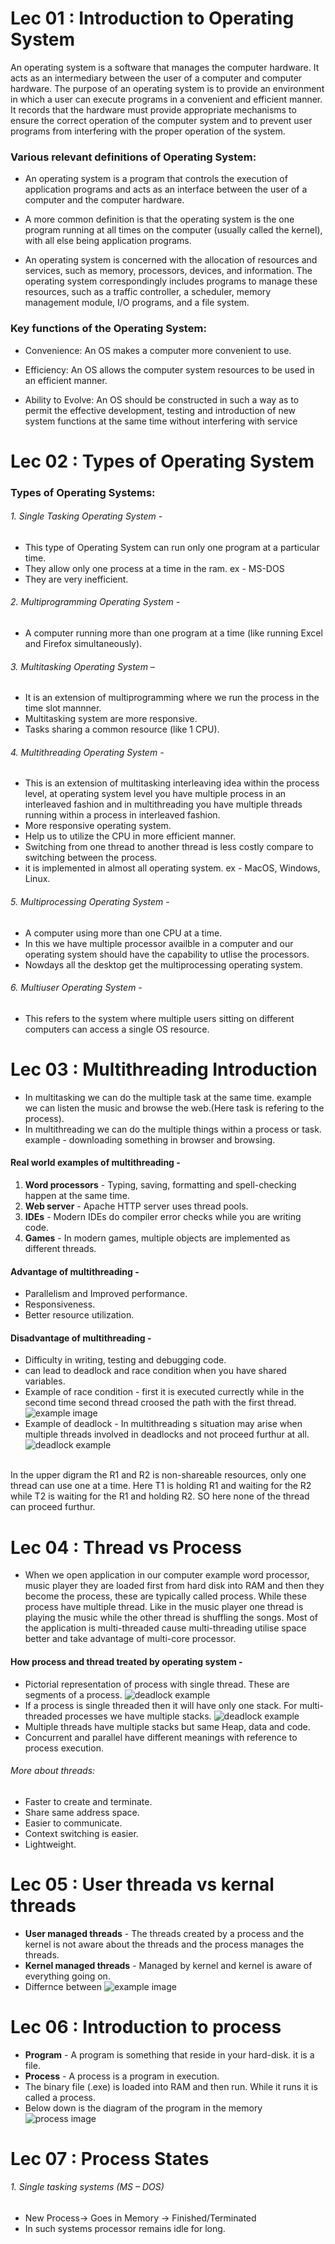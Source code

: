 <h1> <span>Lec 01 : </span>Introduction to Operating System </h1>
<p>
An operating system is a software that manages the computer hardware. It acts as an intermediary between the user of a computer and computer hardware. The purpose of an operating system is to provide an environment in which a user can execute programs in a convenient and efficient manner. It records that the hardware must provide appropriate mechanisms to ensure the correct operation of the computer system and to prevent user programs from interfering with the proper operation of the system.
</p>

<h3>Various relevant definitions of Operating System:</h3>

- An operating system is a program that controls the execution of application programs and acts as an interface between the user of a computer and the computer hardware.

- A more common definition is that the operating system is the one program running at all times on the computer (usually called the kernel), with all else being application programs.

- An operating system is concerned with the allocation of resources and services, such as memory, processors, devices, and information. The operating system correspondingly includes programs to manage these resources, such as a traffic controller, a scheduler, memory management module, I/O programs, and a file system.



<h3>Key functions of the Operating System:</h3>

- Convenience: An OS makes a computer more convenient to use.

- Efficiency: An OS allows the computer system resources to be used in an efficient manner.

- Ability to Evolve: An OS should be constructed in such a way as to permit the effective development, testing and introduction of new system functions at the same time without interfering with service


<h1> <span>Lec 02 : </span>Types of Operating System</h1>

<h3>Types of Operating Systems:</h3>


<h6>1. Single Tasking Operating System -</h6>

- This type of Operating System can run only one program at a particular time.
- They allow only one process at a time in the ram. ex - MS-DOS 
- They are very inefficient.

<h6>2. Multiprogramming Operating System -</h6> 

- A computer running more than one program at a time (like running Excel and Firefox simultaneously).

<h6>3. Multitasking Operating System –</h6>

- It is an extension of multiprogramming where we run the process in the time slot mannner.
- Multitasking system are more responsive.
- Tasks sharing a common resource (like 1 CPU).

<h6>4. Multithreading Operating System -</h6>

- This is an extension of multitasking interleaving idea within the process level, at operating system level you have multiple process in an interleaved fashion and in multithreading you have multiple threads running within a process in interleaved fashion.
- More responsive operating system.
- Help us to utilize the CPU in more efficient manner.
- Switching from one thread to another thread is less costly compare to switching between the process.
- it is implemented in almost all operating system. ex -  MacOS, Windows, Linux.

<h6>5. Multiprocessing Operating System -</h6>

- A computer using more than one CPU at a time.
- In this we have multiple processor availble in a computer and our operating system should have the capability to utlise the processors.
- Nowdays all the desktop get the multiprocessing operating system.


<h6>6. Multiuser Operating System -</h6> 

- This refers to the system where multiple users sitting on different computers can access a single OS resource.


# Lec 03 : Multithreading Introduction
- In multitasking we can do the multiple task at the same time. example we can listen the music and browse the web.(Here task is refering to the process).
- In multithreading we can do the multiple things within a process or task. example - downloading something in browser and browsing.

#### Real world examples of multithreading -
1. <b>Word processors</b> - Typing, saving, formatting and spell-checking happen at the same time.
2. <b>Web server</b> - Apache HTTP server uses thread pools.
3. <b>IDEs</b> - Modern IDEs do compiler error checks while you are writing code.
4. <b>Games</b> - In modern games, multiple objects are implemented as different threads.

#### Advantage of multithreading -
- Parallelism and Improved performance.
- Responsiveness.
- Better resource utilization.

#### Disadvantage of multithreading -
- Difficulty in writing, testing and debugging code.
- can lead to deadlock and race condition when you have shared variables.
- Example of race condition -
first it is executed currectly while in the second time second thread croosed the path with the first thread.
![example image](/images/raceCondition.png "Example image")
- Example of deadlock - In multithreading s situation may arise when multiple threads involved in deadlocks and not proceed furthur at all.<br>
![deadlock example](/images/deadlock.png "deadlock example")
<br>
In the upper digram the R1 and R2 is non-shareable resources, only one thread can use one at a time. Here T1 is holding R1 and waiting for the R2 while T2 is waiting for the R1 and holding R2. SO here none of the thread can proceed furthur.



# Lec 04 : Thread vs Process

- When we open application in our computer example word processor, music player they are loaded first from hard disk into RAM and then they become the process, these are typically called process. While these process have multiple thread. Like in the music player one thread is playing the music while the other thread is shuffling the songs. Most of the application is multi-threaded cause multi-threading utilise space better and take advantage of multi-core processor.

#### How process and thread treated by operating system -
- Pictorial representation of process with single thread. These are segments of a process.
![deadlock example](/images/singleThread.png "deadlock example")
- If a process is single threaded then it will have only one stack. For multi-threaded processes we have multiple stacks.
![deadlock example](/images/multipleThread.png "deadlock example")
- Multiple threads have multiple stacks but same Heap, data and code.
- Concurrent and parallel have different meanings with reference to process execution.
###### More about threads:
- Faster to create and terminate.
- Share same address space.
- Easier to communicate.
- Context switching is easier.
- Lightweight.


# Lec 05 : User threada vs kernal threads
- <b>User managed threads</b> - The threads created by a process and the kernel is not aware about the threads and the process manages the threads.
- <b>Kernel managed threads</b> - Managed by kernel and kernel is aware of everything going on.
- Differnce between 
![example image](/images/lec5notes.png "Example image")



# Lec 06 : Introduction to process
- <b>Program</b> - A program is something that reside in your hard-disk. it is a file.
- <b>Process</b> - A process is a program in execution.
- The binary file (.exe) is loaded into RAM and then run. While it runs it is called a process.
- Below down is the diagram of the program in the memory
![process image](/images/process.png "process image")


# Lec 07 : Process States
<h6> 1. Single tasking systems (MS – DOS) </h6>

- New Process-> Goes in Memory -> Finished/Terminated
- In such systems processor remains idle for long.
